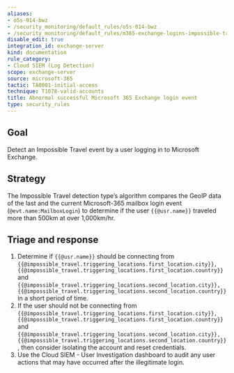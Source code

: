 ```yaml
---
aliases:
- o5s-014-bwz
- /security_monitoring/default_rules/o5s-014-bwz
- /security_monitoring/default_rules/m365-exchange-logins-impossible-travel
disable_edit: true
integration_id: exchange-server
kind: documentation
rule_category:
- Cloud SIEM (Log Detection)
scope: exchange-server
source: microsoft-365
tactic: TA0001-initial-access
technique: T1078-valid-accounts
title: Abnormal successful Microsoft 365 Exchange login event
type: security_rules
---
```


## Goal
Detect an Impossible Travel event by a user logging in to Microsoft Exchange.

## Strategy
The Impossible Travel detection type’s algorithm compares the GeoIP data of the last and the current Microsoft-365 mailbox login event (`@evt.name:MailboxLogin`) to determine if the user `{{@usr.name}}` traveled more than 500km at over 1,000km/hr.

## Triage and response
1. Determine if `{{@usr.name}}` should be connecting from `{{@impossible_travel.triggering_locations.first_location.city}}, {{@impossible_travel.triggering_locations.first_location.country}}` and `{{@impossible_travel.triggering_locations.second_location.city}}, {{@impossible_travel.triggering_locations.second_location.country}}` in a short period of time.
2. If the user should not be connecting from `{{@impossible_travel.triggering_locations.first_location.city}}, {{@impossible_travel.triggering_locations.first_location.country}}` and `{{@impossible_travel.triggering_locations.second_location.city}}, {{@impossible_travel.triggering_locations.second_location.country}}`, then consider isolating the account and reset credentials.
3. Use the Cloud SIEM - User Investigation dashboard to audit any user actions that may have occurred after the illegitimate login.

